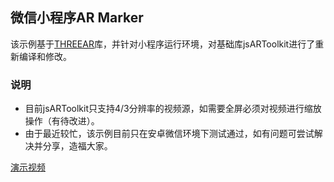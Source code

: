 ## 微信小程序AR Marker

该示例基于[THREEAR](https://github.com/JamesMilnerUK/THREEAR)库，并针对小程序运行环境，对基础库jsARToolkit进行了重新编译和修改。

### 说明

* 目前jsARToolkit只支持4/3分辨率的视频源，如需要全屏必须对视频进行缩放操作（有待改进）。
* 由于最近较忙，该示例目前只在安卓微信环境下测试通过，如有问题可尝试解决并分享，造福大家。

[演示视频](https://h5.weishi.qq.com/weishi/feed/79CP0kmp21HQ7giOE)

